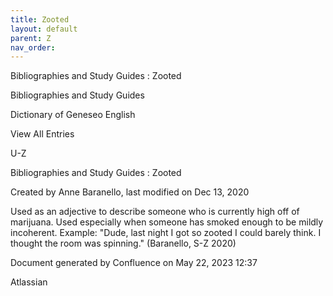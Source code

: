 ```yaml
---
title: Zooted
layout: default
parent: Z
nav_order:
---
```


Bibliographies and Study Guides : Zooted

Bibliographies and Study Guides

Dictionary of Geneseo English

View All Entries

U-Z

Bibliographies and Study Guides : Zooted

Created by  Anne Baranello, last modified on Dec 13, 2020

Used as an adjective to describe someone who is currently high off of marijuana. Used especially when someone has smoked enough to be mildly incoherent. Example: &quot;Dude, last night I got so zooted I could barely think. I thought the room was spinning.&quot; (Baranello, S-Z 2020)

Document generated by Confluence on May 22, 2023 12:37

Atlassian
